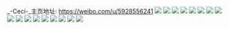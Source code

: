 _-Ceci-_主页地址: https://weibo.com/u/5928556241 
![](https://wx4.sinaimg.cn/mw2000/006tdCiRly1h8jy3rgh0gj32bb340qv7.jpg) 
![](https://wx4.sinaimg.cn/mw2000/006tdCiRly1h8jy3rwwodj30u0184ql2.jpg) 
![](https://wx4.sinaimg.cn/mw2000/006tdCiRly1h8jy3sj6qmj31ay1vdb2a.jpg) 
![](https://wx4.sinaimg.cn/mw2000/006tdCiRly1h8jy3qimnmj32321m1b29.jpg) 
![](https://wx4.sinaimg.cn/mw2000/006tdCiRly1h6a0p0e7q8j32tx2c0npd.jpg) 
![](https://wx4.sinaimg.cn/mw2000/006tdCiRly1h6a0ot8edjj32c0340hdu.jpg) 
![](https://wx4.sinaimg.cn/mw2000/006tdCiRly1h6a0oje1ltj30ty0x10wr.jpg) 
![](https://wx4.sinaimg.cn/mw2000/006tdCiRly1h0r06rl7ttj32c03404qr.jpg) 
![](https://wx4.sinaimg.cn/mw2000/006tdCiRly1h0r06tdnywj32c0340x6q.jpg) 
![](https://wx4.sinaimg.cn/mw2000/006tdCiRly1h0r06ux93gj32c0340e83.jpg) 
![](https://wx4.sinaimg.cn/mw2000/006tdCiRly1h0r06vreizj30u01hc7g4.jpg) 
![](https://wx4.sinaimg.cn/mw2000/006tdCiRly1h0r06yr2hqj32c03401kz.jpg) 
![](https://wx4.sinaimg.cn/mw2000/006tdCiRly1h0r06w79uqj31ax0z7tqe.jpg) 
![](https://wx4.sinaimg.cn/mw2000/006tdCiRly1h0r0708rnhj32c0340b2b.jpg) 
![](https://wx4.sinaimg.cn/mw2000/006tdCiRly1h0r06xamwuj32c0340b2b.jpg) 
![](https://wx4.sinaimg.cn/mw2000/006tdCiRly1h0r071ve5yj32c0340b2b.jpg) 
![](https://wx4.sinaimg.cn/mw2000/006tdCiRly1gyqcwh4js0j30sg0pm7bv.jpg) 
